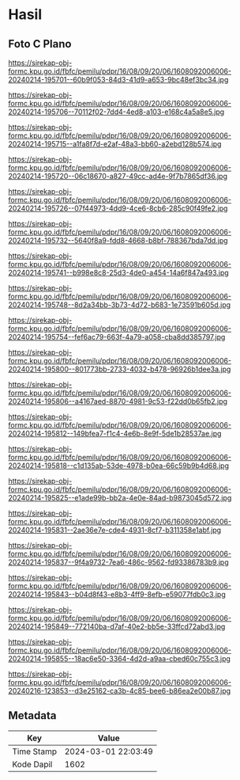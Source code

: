 # Hasil

## Foto C Plano

https://sirekap-obj-formc.kpu.go.id/fbfc/pemilu/pdpr/16/08/09/20/06/1608092006006-20240214-195701--60b9f053-84d3-41d9-a653-9bc48ef3bc34.jpg

https://sirekap-obj-formc.kpu.go.id/fbfc/pemilu/pdpr/16/08/09/20/06/1608092006006-20240214-195706--70112f02-7dd4-4ed8-a103-e168c4a5a8e5.jpg

https://sirekap-obj-formc.kpu.go.id/fbfc/pemilu/pdpr/16/08/09/20/06/1608092006006-20240214-195715--a1fa8f7d-e2af-48a3-bb60-a2ebd128b574.jpg

https://sirekap-obj-formc.kpu.go.id/fbfc/pemilu/pdpr/16/08/09/20/06/1608092006006-20240214-195720--06c18670-a827-49cc-ad4e-9f7b7865df36.jpg

https://sirekap-obj-formc.kpu.go.id/fbfc/pemilu/pdpr/16/08/09/20/06/1608092006006-20240214-195726--07f44973-4dd9-4ce6-8cb6-285c90f49fe2.jpg

https://sirekap-obj-formc.kpu.go.id/fbfc/pemilu/pdpr/16/08/09/20/06/1608092006006-20240214-195732--5640f8a9-fdd8-4668-b8bf-788367bda7dd.jpg

https://sirekap-obj-formc.kpu.go.id/fbfc/pemilu/pdpr/16/08/09/20/06/1608092006006-20240214-195741--b998e8c8-25d3-4de0-a454-14a6f847a493.jpg

https://sirekap-obj-formc.kpu.go.id/fbfc/pemilu/pdpr/16/08/09/20/06/1608092006006-20240214-195748--8d2a34bb-3b73-4d72-b683-1e73591b605d.jpg

https://sirekap-obj-formc.kpu.go.id/fbfc/pemilu/pdpr/16/08/09/20/06/1608092006006-20240214-195754--fef6ac79-663f-4a79-a058-cba8dd385797.jpg

https://sirekap-obj-formc.kpu.go.id/fbfc/pemilu/pdpr/16/08/09/20/06/1608092006006-20240214-195800--801773bb-2733-4032-b478-96926b1dee3a.jpg

https://sirekap-obj-formc.kpu.go.id/fbfc/pemilu/pdpr/16/08/09/20/06/1608092006006-20240214-195806--a4167aed-8870-4981-9c53-f22dd0b65fb2.jpg

https://sirekap-obj-formc.kpu.go.id/fbfc/pemilu/pdpr/16/08/09/20/06/1608092006006-20240214-195812--149bfea7-f1c4-4e6b-8e9f-5de1b28537ae.jpg

https://sirekap-obj-formc.kpu.go.id/fbfc/pemilu/pdpr/16/08/09/20/06/1608092006006-20240214-195818--c1d135ab-53de-4978-b0ea-66c59b9b4d68.jpg

https://sirekap-obj-formc.kpu.go.id/fbfc/pemilu/pdpr/16/08/09/20/06/1608092006006-20240214-195825--e1ade99b-bb2a-4e0e-84ad-b9873045d572.jpg

https://sirekap-obj-formc.kpu.go.id/fbfc/pemilu/pdpr/16/08/09/20/06/1608092006006-20240214-195831--2ae36e7e-cde4-4931-8cf7-b311358e1abf.jpg

https://sirekap-obj-formc.kpu.go.id/fbfc/pemilu/pdpr/16/08/09/20/06/1608092006006-20240214-195837--9f4a9732-7ea6-486c-9562-fd93386783b9.jpg

https://sirekap-obj-formc.kpu.go.id/fbfc/pemilu/pdpr/16/08/09/20/06/1608092006006-20240214-195843--b04d8f43-e8b3-4ff9-8efb-e59077fdb0c3.jpg

https://sirekap-obj-formc.kpu.go.id/fbfc/pemilu/pdpr/16/08/09/20/06/1608092006006-20240214-195849--772140ba-d7af-40e2-bb5e-33ffcd72abd3.jpg

https://sirekap-obj-formc.kpu.go.id/fbfc/pemilu/pdpr/16/08/09/20/06/1608092006006-20240214-195855--18ac6e50-3364-4d2d-a9aa-cbed60c755c3.jpg

https://sirekap-obj-formc.kpu.go.id/fbfc/pemilu/pdpr/16/08/09/20/06/1608092006006-20240216-123853--d3e25162-ca3b-4c85-bee6-b86ea2e00b87.jpg


## Metadata

| Key        | Value               |
| ---------- | ------------------- |
| Time Stamp | 2024-03-01 22:03:49 |
| Kode Dapil | 1602                |



